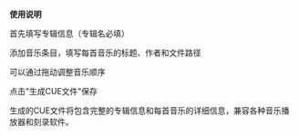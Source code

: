 **使用说明**

首先填写专辑信息（专辑名必填）

添加音乐条目，填写每首音乐的标题、作者和文件路径

可以通过拖动调整音乐顺序

点击"生成CUE文件"保存

生成的CUE文件将包含完整的专辑信息和每首音乐的详细信息，兼容各种音乐播放器和刻录软件。
